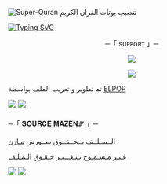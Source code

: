 ![Super-Quran](https://telegra.ph/file/e7192bb1388a87b68a9c8.png)
تنصيب بوتات القرآن الكريم

[![Typing SVG](https://readme-typing-svg.herokuapp.com/?lines=WELCOME+TO+SOURCE-Mazen+AN+ADVANCE+BOT)](https://github.com/FM8Y/Super-Quran)

<p align="center">
    ─「 sᴜᴩᴩᴏʀᴛ 」─
</p>

</h3>
<p align="center">
<a href="https://telegram.me/FLS_45"><img src="https://img.shields.io/badge/-Support%20Group-blue.svg?style=for-the-badge&logo=Telegram"></a>
</p>
<p align="center">
<a href="https://telegram.me/Mr_Eirux"><img src="https://img.shields.io/badge/-Support%20Channel-blue.svg?style=for-the-badge&logo=Telegram"></a>
</p>

تم تطوير و تعريب الملف بواسطة [ELPOP](https://t.me/P_O28)

<img src="https://user-images.githubusercontent.com/73097560/115834477-dbab4500-a447-11eb-908a-139a6edaec5c.gif"> <img src="https://user-images.githubusercontent.com/73097560/115834477-dbab4500-a447-11eb-908a-139a6edaec5c.gif">




─「 [𝐒𝐎𝐔𝐑𝐂𝐄 𝐌𝐀𝐙𝐄𝐍🝝](https://t.me/Mr_Eirux) 」─ 


  الــمــلــف بــحــقــوق ســورس [مـازن](https://t.me/Mr_Eirux)

غـيـر مـسـمـوح بـتـغـيـيـر حـقـوق [الـمـلـف](https://t.me/Mr_Eirux)


<img src="https://user-images.githubusercontent.com/73097560/115834477-dbab4500-a447-11eb-908a-139a6edaec5c.gif"> <img src="https://user-images.githubusercontent.com/73097560/115834477-dbab4500-a447-11eb-908a-139a6edaec5c.gif">

